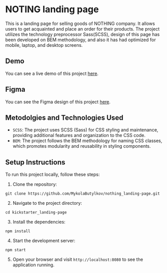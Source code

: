 # NOTING landing page
This is a landing page for selling goods of NOTHING company. It allows users to get acquainted and place an order for their products. The project utilizes the technology preprocessor Sass(SCSS), design of this page has been developed on BEM methodology, and also it has had optimized for mobile, laptop, and desktop screens.

## Demo
You can see a live demo of this project [here](https://mykolabutylkov.github.io/nothing_landing-page/).

## Figma
You can see the Figma design of this project [here](https://www.figma.com/file/DtkQmQ797hk0nI4KfMi2Uq/BOSE-New-Version?type=design&node-id=6802-139&mode=design&t=4ssDtI0yzGp1rkNO-0).

## Metodolgies and Technologies Used
- `SCSS`: The project uses SCSS (Sass) for CSS styling and maintenance, providing additional features and organization to the CSS code.
- `BEM`: The project follows the BEM methodology for naming CSS classes, which promotes modularity and reusability in styling components.

## Setup Instructions
To run this project locally, follow these steps:
1. Clone the repository:
```
git clone https://github.com/MykolaButylkov/nothing_landing-page.git
```
2. Navigate to the project directory:
```
cd kickstarter_landing-page
```
3. Install the dependencies:
```
npm install
```
4. Start the development server:
```
npm start
```
5. Open your browser and visit `http://localhost:8080` to see the application running.
